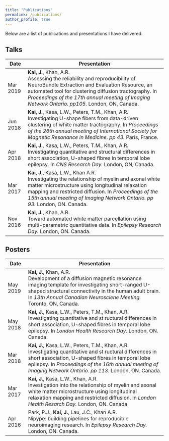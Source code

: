 ```yaml
---
title: "Publications"
permalink: /publications/
author_profile: true
---
```


Below are a list of publications and presentations I have delivered.

## Talks

| Date | Presentation |
|------|--------------|
| Mar 2019 | **Kai, J.**, Khan, A.R. <br/> Assessing the reliability and reproducibility of NeuroBundle Extraction and Evaluation Resource, an automated tool for clustering diffusion tractography. In _Proceedings of the 17th annual meeting of Imaging Network Ontario. pp105._ London, ON, Canada.
| Jun 2018 | **Kai, J.**, Kasa, L.W., Peters, T.M., Khan, A.R.<br/> Investigating U-shape fibers from data-driven clustering of white matter tractography. In _Proceedings of the 26th annual meeting of International Society for Magnetic Resonance in Medicine. pp 43._ Paris, France.  |
| Apr 2018 | **Kai, J.**, Kasa, L.W., Peters, T.M., Khan, A.R.<br/> Investigating quantitative and structural differences in short association, U-shaped fibres in temporal lobe epilepsy. In _CNS Research Day._ London, ON, Canada. |
| Mar 2017 | **Kai, J.**, Kasa, L.W., Khan A.R.<br/> Investigating the relationship of myelin and axonal white matter microstructure using longitudinal relaxation mapping and restricted diffusion. In _Proceedings of the 15th annual meeting of Imaging Network Ontario. pp 93._ London, ON. Canada. |
| Nov 2016 | **Kai, J.**, Khan, A.R.<br/> Toward automated white matter parcellation using multi-parametric quantitative data. In _Epilepsy Research Day._ London, ON. Canada. |

## Posters

| Date | Presentation |
|------|--------------|
| May 2019 | **Kai, J.**, Khan, A.R. <br/> Development of a diffusion magnetic resonance imaging template for investigating short-ranged U-shaped structural connectivity in the human adult brain. In _13th Annual Canadian Neurosciene Meeting._ Toronto, ON, Canada.
| May 2018 | **Kai, J.**, Kasa, L.W., Peters, T.M., Khan, A.R.<br/> Investigating quantitative and st ructural differences in short association, U-shaped fibres in temporal lobe epilepsy. In _London Health Research Day._ London, ON. Canada. |
| Mar 2018 | **Kai, J.**, Kasa, L.W., Peters, T.M., Khan, A.R.<br/> Investigating quantitative and st ructural differences in short association, U-shaped fibres in temporal lobe epilepsy. In _Proceedings of the 16th annual meeting of Imaging Network Ontario. pp 113._ London, ON. Canada. |
| Mar 2017 | **Kai, J.**, Kasa, L.W., Khan, A.R.<br/> Investigation into the relationship of myelin and axonal white matter microstructure using longitudinal relaxation mapping and restricted diffusion. In _London Health Resarch Day._ London, ON. Canada |
| Apr 2016 | Park, P.J., **Kai, J.**, Lau, J.C., Khan A.R.<br/> Nipype: building pipelines for reproducible neuroimaging research. In _Epilepsy Research Day._ London, ON. Canada. |
